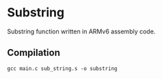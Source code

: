# Substring
Substring function written in ARMv6 assembly code.

## Compilation
`gcc main.c sub_string.s -o substring`
